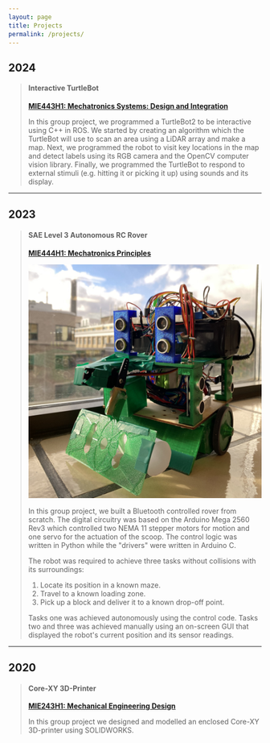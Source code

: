 ```yaml
---
layout: page
title: Projects
permalink: /projects/
---
```


## 2024

>#### **Interactive TurtleBot**
>
>[**MIE443H1: Mechatronics Systems: Design and Integration**](https://engineering.calendar.utoronto.ca/course/mie443h1)
>
>In this group project, we programmed a TurtleBot2 to be interactive using C++ in ROS. We started by creating an algorithm which the TurtleBot will use to scan an area using a LiDAR array and make a map. Next, we programmed the robot to visit key locations in the map and detect labels using its RGB camera and the OpenCV computer vision library. Finally, we programmed the TurtleBot to respond to external stimuli (e.g. hitting it or picking it up) using sounds and its display.

---

## 2023

>#### **SAE Level 3 Autonomous RC Rover**
>
>[**MIE444H1: Mechatronics Principles**](https://engineering.calendar.utoronto.ca/course/mie444h1)
>
>![MIE444 Rover](https://raw.githubusercontent.com/Brendan-Lobo/Brendan-Lobo.github.io/main/assets/MIE444/TapeBot-SunShot.jpg)
>
>In this group project, we built a Bluetooth controlled rover from scratch. The digital circuitry was based on the Arduino Mega 2560 Rev3 which controlled two NEMA 11 stepper motors for motion and one servo for the actuation of the scoop. The control logic was written in Python while the "drivers" were written in Arduino C.
>
>The robot was required to achieve three tasks without collisions with its surroundings:
>
>1. Locate its position in a known maze.
>2. Travel to a known loading zone.
>3. Pick up a block and deliver it to a known drop-off point.
>
>Tasks one was achieved autonomously using the control code. Tasks two and three was achieved manually using an on-screen GUI that displayed the robot's current position and its sensor readings.

---

## 2020

>#### **Core-XY 3D-Printer**
>
>[**MIE243H1: Mechanical Engineering Design**](https://engineering.calendar.utoronto.ca/course/mie243h1)
>
>In this group project we designed and modelled an enclosed Core-XY 3D-printer using SOLIDWORKS.

